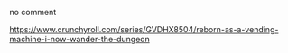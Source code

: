 no comment

https://www.crunchyroll.com/series/GVDHX8504/reborn-as-a-vending-machine-i-now-wander-the-dungeon